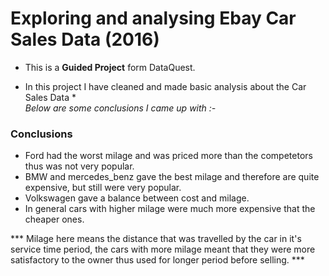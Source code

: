 # Exploring and analysing Ebay Car Sales Data (2016)
* This is a **Guided Project** form DataQuest.

* In this project I have cleaned and made basic analysis about the Car Sales Data *  
*Below are some conclusions I came up with :-*

### Conclusions
* Ford had the worst milage and was priced more than the competetors thus was not very popular.
* BMW and mercedes_benz gave the best milage and therefore are quite expensive, but still were very popular.
* Volkswagen gave a balance between cost and milage.
* In general cars with higher milage were much more expensive that the cheaper ones.

*** Milage here means the distance that was travelled by the car in it's service time period, the cars with more milage meant that they were more satisfactory to the owner thus used for longer period before selling. ***
